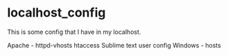 # localhost_config

This is some config that I have in my localhost.

Apache - httpd-vhosts
htaccess
Sublime text user config
Windows - hosts
